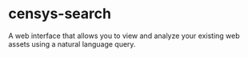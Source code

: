 # censys-search
A web interface that allows you to view and analyze your existing web assets using a natural language query.

